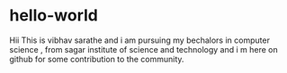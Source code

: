 # hello-world
Hii 
This is vibhav sarathe and i am pursuing my bechalors in computer science ,
from sagar institute of science and technology and i m here on github for some contribution to the community.
